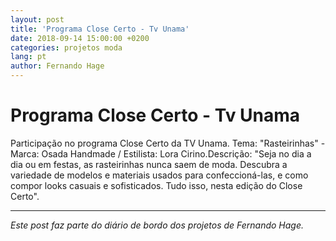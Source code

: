 ```yaml
---
layout: post
title: 'Programa Close Certo - Tv Unama'
date: 2018-09-14 15:00:00 +0200
categories: projetos moda
lang: pt
author: Fernando Hage
---
```


# Programa Close Certo - Tv Unama

Participação no programa Close Certo da TV Unama. Tema: "Rasteirinhas" - Marca: Osada Handmade / Estilista: Lora Cirino.Descrição: "Seja no dia a dia ou em festas, as rasteirinhas nunca saem de moda. Descubra a variedade de modelos e materiais usados para confeccioná-las, e como compor looks casuais e sofisticados. Tudo isso, nesta edição do Close Certo".

---

*Este post faz parte do diário de bordo dos projetos de Fernando Hage.*